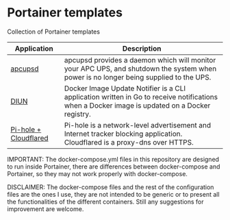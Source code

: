 # Portainer templates

Collection of Portainer templates

| Application | Description |
| ---         | --- |
| [apcupsd](apcupsd/) | apcupsd provides a daemon which will monitor your APC UPS, and shutdown the system when power is no longer being supplied to the UPS. |
| [DIUN](diun/) | Docker Image Update Notifier is a CLI application written in Go to receive notifications when a Docker image is updated on a Docker registry. |
| [Pi-hole + Cloudflared](pihole/) | Pi-hole is a network-level advertisement and Internet tracker blocking application.<br>Cloudflared is a proxy-dns over HTTPS. |

IMPORTANT: The docker-compose.yml files in this repository are designed to run inside Portainer, there are differences between docker-compose and Portainer, so they may not work properly with docker-compose.

DISCLAIMER: The docker-compose files and the rest of the configuration files are the ones I use, they are not intended to be generic or to present all the functionalities of the different containers. Still any suggestions for improvement are welcome. 
